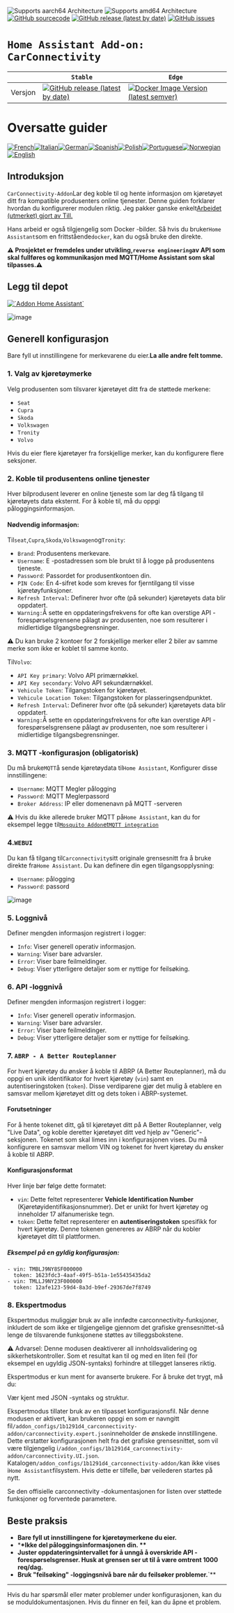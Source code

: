 ![Supports aarch64 Architecture][aarch64-shield]
![Supports amd64 Architecture][amd64-shield]
[![GitHub sourcecode](https://img.shields.io/badge/Source-GitHub-green)](https://github.com/MasterTim17/carconnectivity-addon/)
[![GitHub release (latest by date)](https://img.shields.io/github/v/release/MasterTim17/carconnectivity-addon)](https://github.com/MasterTim17/carconnectivity-addon/releases/latest)
[![GitHub issues](https://img.shields.io/github/issues/MasterTim17/carconnectivity-addon)](https://github.com/MasterTim17/carconnectivity-addon/issues)

[aarch64-shield]: https://img.shields.io/badge/aarch64-yes-green.svg
[amd64-shield]: https://img.shields.io/badge/amd64-yes-green.svg


# `Home Assistant Add-on: CarConnectivity`

|         | `Stable`                                                                                                                                                                                                     | `Edge`                                                                                                                                                                                                                                                          |
| ------- | ------------------------------------------------------------------------------------------------------------------------------------------------------------------------------------------------------------ | --------------------------------------------------------------------------------------------------------------------------------------------------------------------------------------------------------------------------------------------------------------- |
| Versjon | [![GitHub release (latest by date)](https://img.shields.io/docker/v/MasterTim17/carconnectivity-addon-amd64?&sort=date&label=&style=for-the-badge)](https://github.com/MasterTim17/carconnectivity-addon/releases) | [![Docker Image Version (latest semver)](https://img.shields.io/docker/v/MasterTim17/carconnectivity-addon-edge-amd64?&sort=date&label=&style=for-the-badge)](https://github.com/MasterTim17/carconnectivity-addon/blob/main/carconnectivity-addon-edge/CHANGELOG.md) |

# Oversatte guider

[![French](https://raw.githubusercontent.com/MasterTim17/carconnectivity-addon/refs/heads/main/.github/img/FR.svg)](https://github.com/MasterTim17/carconnectivity-addon/blob/main/README.fr.md)[![Italian](https://raw.githubusercontent.com/MasterTim17/carconnectivity-addon/refs/heads/main/.github/img/IT.svg)](https://github.com/MasterTim17/carconnectivity-addon/blob/main/README.it.md)[![German](https://raw.githubusercontent.com/MasterTim17/carconnectivity-addon/refs/heads/main/.github/img/DE.svg)](https://github.com/MasterTim17/carconnectivity-addon/blob/main/README.de.md)[![Spanish](https://raw.githubusercontent.com/MasterTim17/carconnectivity-addon/refs/heads/main/.github/img/ES.svg)](https://github.com/MasterTim17/carconnectivity-addon/blob/main/README.es.md)[![Polish](https://raw.githubusercontent.com/MasterTim17/carconnectivity-addon/refs/heads/main/.github/img/PL.svg)](https://github.com/MasterTim17/carconnectivity-addon/blob/main/README.pl.md)[![Portuguese](https://raw.githubusercontent.com/MasterTim17/carconnectivity-addon/refs/heads/main/.github/img/PT.svg)](https://github.com/MasterTim17/carconnectivity-addon/blob/main/README.pt.md)[![Norwegian](https://raw.githubusercontent.com/MasterTim17/carconnectivity-addon/refs/heads/main/.github/img/NO.svg)](https://github.com/MasterTim17/carconnectivity-addon/blob/main/README.no.md)[![English](https://raw.githubusercontent.com/MasterTim17/carconnectivity-addon/refs/heads/main/.github/img/US.svg)](https://github.com/MasterTim17/carconnectivity-addon/blob/main/README.md)

## Introduksjon

`CarConnectivity-Addon`Lar deg koble til og hente informasjon om kjøretøyet ditt fra kompatible produsenters online tjenester. Denne guiden forklarer hvordan du konfigurerer modulen riktig.
Jeg pakker ganske enkelt[Arbeidet (utmerket) gjort av Till.](https://github.com/tillsteinbach/CarConnectivity)

Hans arbeid er også tilgjengelig som Docker -bilder. Så hvis du bruker`Home Assistant`som en frittstående`docker`, kan du også bruke den direkte.

**⚠ Prosjektet er fremdeles under utvikling,`reverse engineering`av API som skal fullføres og kommunikasjon med MQTT/Home Assistant som skal tilpasses.⚠**

## Legg til depot

[![\`Addon Home Assistant\`](https://raw.githubusercontent.com/MasterTim17/carconnectivity-addon/refs/heads/main/.github/img/addon-ha.svg)](https://my.home-assistant.io/redirect/supervisor_add_addon_repository/?repository_url=https%3A%2F%2Fgithub.com%2FMasterTim17%2Fcarconnectivity-addon)

![image](https://raw.githubusercontent.com/MasterTim17/carconnectivity-addon/refs/heads/main/img/mqtt_device.png)

## Generell konfigurasjon

Bare fyll ut innstillingene for merkevarene du eier.**La alle andre felt tomme.**

### 1. Valg av kjøretøymerke

Velg produsenten som tilsvarer kjøretøyet ditt fra de støttede merkene:

-   `Seat`
-   `Cupra`
-   `Skoda`
-   `Volkswagen`
-   `Tronity`
-   `Volvo`

Hvis du eier flere kjøretøyer fra forskjellige merker, kan du konfigurere flere seksjoner.

### 2. Koble til produsentens online tjenester

Hver bilprodusent leverer en online tjeneste som lar deg få tilgang til kjøretøyets data eksternt. For å koble til, må du oppgi påloggingsinformasjon.

#### Nødvendig informasjon:

Til`seat`,`Cupra`,`Skoda`,`Volkswagen`og`Tronity`:

-   `Brand`: Produsentens merkevare.
-   `Username`: E -postadressen som ble brukt til å logge på produsentens tjeneste.
-   `Password`: Passordet for produsentkontoen din.
-   `PIN Code`: En 4-sifret kode som kreves for fjerntilgang til visse kjøretøyfunksjoner.
-   `Refresh Interval`: Definerer hvor ofte (på sekunder) kjøretøyets data blir oppdatert.
-   `Warning:`Å sette en oppdateringsfrekvens for ofte kan overstige API -forespørselsgrensene pålagt av produsenten, noe som resulterer i midlertidige tilgangsbegrensninger.

⚠ Du kan bruke 2 kontoer for 2 forskjellige merker eller 2 biler av samme merke som ikke er koblet til samme konto.

Til`Volvo`:

-   `API Key primary`: Volvo API primærnøkkel.
-   `API Key secondary`: Volvo API sekundærnøkkel.
-   `Vehicule Token`: Tilgangstoken for kjøretøyet.
-   `Vehicule Location Token`: Tilgangstoken for plasseringsendpunktet.
-   `Refresh Interval`: Definerer hvor ofte (på sekunder) kjøretøyets data blir oppdatert.
-   `Warning:`Å sette en oppdateringsfrekvens for ofte kan overstige API -forespørselsgrensene pålagt av produsenten, noe som resulterer i midlertidige tilgangsbegrensninger.

### 3. MQTT -konfigurasjon (obligatorisk)

Du må bruke`MQTT`å sende kjøretøydata til`Home Assistant`, Konfigurer disse innstillingene:

-   `Username`: MQTT Megler pålogging
-   `Password`: MQTT Meglerpassord
-   `Broker Address`: IP eller domenenavn på MQTT -serveren

⚠ Hvis du ikke allerede bruker MQTT på`Home Assistant`, kan du for eksempel legge til[`Mosquito Addon`et`MQTT integration`](https://www.home-assistant.io/integrations/mqtt)

### 4.`WEBUI`

Du kan få tilgang til`Carconnectivity`sitt originale grensesnitt fra å bruke direkte fra`Home Assistant`.
Du kan definere din egen tilgangsopplysning:

-   `Username`: pålogging
-   `Password`: passord

![image](https://raw.githubusercontent.com/MasterTim17/carconnectivity-addon/refs/heads/main/img/webui.png)

### 5. Loggnivå

Definer mengden informasjon registrert i logger:

-   `Info`: Viser generell operativ informasjon.
-   `Warning`: Viser bare advarsler.
-   `Error`: Viser bare feilmeldinger.
-   `Debug`: Viser ytterligere detaljer som er nyttige for feilsøking.

### 6. API -loggnivå

Definer mengden informasjon registrert i logger:

-   `Info`: Viser generell operativ informasjon.
-   `Warning`: Viser bare advarsler.
-   `Error`: Viser bare feilmeldinger.
-   `Debug`: Viser ytterligere detaljer som er nyttige for feilsøking.

### 7. `ABRP - A Better Routeplanner`

For hvert kjøretøy du ønsker å koble til ABRP (A Better Routeplanner), må du oppgi en unik identifikator for hvert kjøretøy (`vin`) samt en autentiseringstoken (`token`). Disse verdiparene gjør det mulig å etablere en samsvar mellom kjøretøyet ditt og dets token i ABRP-systemet.

#### Forutsetninger

For å hente tokenet ditt, gå til kjøretøyet ditt på A Better Routeplanner, velg "Live Data", og koble deretter kjøretøyet ditt ved hjelp av "Generic"-seksjonen. Tokenet som skal limes inn i konfigurasjonen vises. Du må konfigurere en samsvar mellom VIN og tokenet for hvert kjøretøy du ønsker å koble til ABRP.

#### Konfigurasjonsformat

Hver linje bør følge dette formatet:

- `vin`: Dette feltet representerer **Vehicle Identification Number** (Kjøretøyidentifikasjonsnummer). Det er unikt for hvert kjøretøy og inneholder 17 alfanumeriske tegn.
- `token`: Dette feltet representerer en **autentiseringstoken** spesifikk for hvert kjøretøy. Denne tokenen genereres av ABRP når du kobler kjøretøyet ditt til plattformen.

##### Eksempel på en gyldig konfigurasjon:

```
- vin: TMBLJ9NY8SF000000
  token: 1623fdc3-4aaf-49f5-b51a-1e55435435da2
- vin: TMLLJ9NY23F000000
  token: 12afe123-59d4-8a3d-b9ef-29367de7f8749
```

### 8. Ekspertmodus

Ekspertmodus muliggjør bruk av alle innfødte carconnectivity-funksjoner, inkludert de som ikke er tilgjengelige gjennom det grafiske grensesnittet-så lenge de tilsvarende funksjonene støttes av tilleggsbokstene.

⚠ Advarsel:
Denne modusen deaktiverer all innholdsvalidering og sikkerhetskontroller. Som et resultat kan til og med en liten feil (for eksempel en ugyldig JSON-syntaks) forhindre at tillegget lanseres riktig.

Ekspertmodus er kun ment for avanserte brukere.
For å bruke det trygt, må du:

Vær kjent med JSON -syntaks og struktur.

Ekspertmodus tillater bruk av en tilpasset konfigurasjonsfil. Når denne modusen er aktivert, kan brukeren oppgi en som er navngitt fil`/addon_configs/1b1291d4_carconnectivity-addon/carconnectivity.expert.json`inneholder de ønskede innstillingene. Dette erstatter konfigurasjonen helt fra det grafiske grensesnittet, som vil være tilgjengelig i`/addon_configs/1b1291d4_carconnectivity-addon/carconnectivity.UI.json`. Katalogen`/addon_configs/1b1291d4_carconnectivity-addon/`kan ikke vises i`Home Assistant`filsystem. Hvis dette er tilfelle, bør veilederen startes på nytt.

Se den offisielle carconnectivity -dokumentasjonen for listen over støttede funksjoner og forventede parametere.

## Beste praksis

-   **Bare fyll ut innstillingene for kjøretøymerkene du eier.**
-   \***\*Ikke del påloggingsinformasjonen din. \*\***
-   **Juster oppdateringsintervallet for å unngå å overskride API -forespørselsgrenser. Husk at grensen ser ut til å være omtrent 1000 req/dag.**
-   **Bruk "feilsøking" -loggingsnivå bare når du feilsøker problemer.**\`\*\*

* * *

Hvis du har spørsmål eller møter problemer under konfigurasjonen, kan du se moduldokumentasjonen.
Hvis du finner en feil, kan du åpne et problem.

